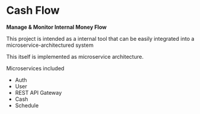 
# Cash Flow
**Manage & Monitor Internal Money Flow**

This project is intended as a internal tool that can be easily integrated into a microservice-architectured system

This itself is implemented as microservice architecture.

Microservices included
- Auth
- User
- REST API Gateway
- Cash
- Schedule
